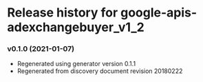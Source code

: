 # Release history for google-apis-adexchangebuyer_v1_2

### v0.1.0 (2021-01-07)

* Regenerated using generator version 0.1.1
* Regenerated from discovery document revision 20180222

